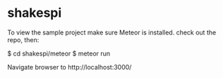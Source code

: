 shakespi
========

To view the sample project make sure Meteor is installed.
check out the repo, then:

$ cd shakespi/meteor
$ meteor run

Navigate browser to
http://localhost:3000/
